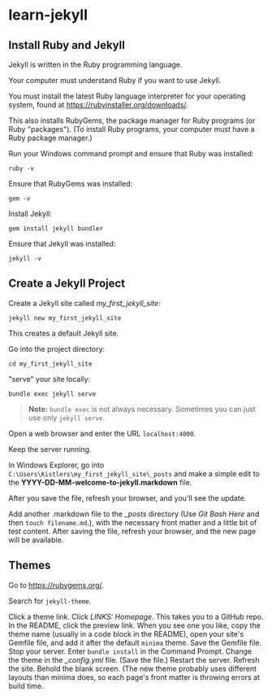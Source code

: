 # learn-jekyll

## Install Ruby and Jekyll

Jekyll is written in the Ruby programming language. 

Your computer must understand Ruby if you want to use Jekyll.

You must install the latest Ruby language interpreter for your operating system, found at https://rubyinstaller.org/downloads/.

This also installs RubyGems, the package manager for Ruby programs (or Ruby "packages"). (To install Ruby programs, your computer must have a Ruby package manager.)

Run your Windows command prompt and ensure that Ruby was installed:

```
ruby -v
```

Ensure that RubyGems was installed:

```
gem -v
```

Install Jekyll:

```
gem install jekyll bundler
```

Ensure that Jekyll was installed:

```
jekyll -v
```

## Create a Jekyll Project

Create a Jekyll site called *my_first_jekyll_site*:

```
jekyll new my_first_jekyll_site
```

This creates a default Jekyll site.

Go into the project directory:

```
cd my_first_jekyll_site
```

"serve" your site locally:

```
bundle exec jekyll serve
```

> **Note:** `bundle exec` is not always necessary. Sometimes you can just use only `jekyll serve`.

Open a web browser and enter the URL `localhost:4000`.

Keep the server running.

In Windows Explorer, go into `C:\Users\Kistlers\my_first_jekyll_site\_posts` and make a simple edit to the **YYYY-DD-MM-welcome-to-jekyll.markdown** file.

After you save the file, refresh your browser, and you'll see the update.

Add another .markdown file to the *_posts* directory (Use *Git Bash Here* and then `touch filename.md`.), with the necessary front matter and a little bit of test content. After saving the file, refresh your browser, and the new page will be available. 

## Themes

Go to https://rubygems.org/.

Search for `jekyll-theme`.

Click a theme link.
Click *LINKS: Homepage*. This takes you to a GitHub repo.
In the README, click the preview link.
When you see one you like, copy the theme name (usually in a code block in the README), open your site's Gemfile file, and add it after the default `minima` theme.
Save the Gemfile file.
Stop your server.
Enter `bundle install` in the Command Prompt.
Change the theme in the *_config.yml* file. (Save the file.)
Restart the server.
Refresh the site.
Behold the blank screen. (The new theme probably uses different layouts than minima does, so each page's front matter is throwing errors at build time.
